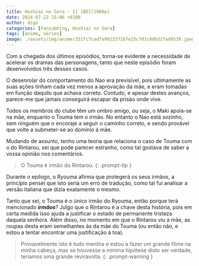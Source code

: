 ```yaml
---
title: Hoshiai no Sora - 11 [BD][1080p]
date: 2024-07-22 15:06 +0100
author: digo
categories: [Fansubbing, Hoshiai no Sora] 
tags: [anime, séries]
image: ./assets/img/anime/331fc7cad7a992337167e25c7d1c0db32fad9539.jpeg
---
```


Com a chegada dos últimos episódios, torna-se evidente a necessidade de acelerar os dramas das personagens, tanto que neste episódio foram desenvolvidos três desses casos.

O desenrolar do comportamento do Nao era previsível, pois ultimamente as suas ações tinham cada vez menos a aprovação da mãe, e eram tomadas em função daquilo que achava correto. Contudo, e apesar destes avanços, parece-me que jamais conseguirá escapar da prisão onde vive.

Todos os membros do clube têm um ombro amigo, ou seja, o Maki apoia-se na mãe, enquanto o Touma tem o irmão. No entanto o Nao está sozinho, sem ninguém que o encoraje a seguir o caminho correto, e sendo provável que volte a submeter-se ao domínio à mãe.

Mudando de assunto, tenho uma teoria que relaciona o caso de Touma com o do Rintarou, sei que pode parecer estranho, como tal gostava de saber a vossa opinião nos comentários.

> O Touma é irmão do Rintarou.
{: .prompt-tip }

Durante o epílogo, o Ryouma afirma que protegerá os seus irmãos, a princípio pensei que isto seria um erro de tradução, como tal fui analisar a versão italiana que dizia exatamente o mesmo.

Tanto que sei, o Touma é o único irmão do Ryouma, então porque terá mencionado ***irmãos***? Julgo que o Rintarou é a chave desta história, pois em certa medida isso ajuda a justificar o estado de permanente tristeza daquela senhora. Além disso, no momento em que o Rintarou viu a mãe, as roupas desta eram semelhantes às da mãe do Touma (ou então não, e estou a tentar encontrar uma justificação à toa).

> Provavelmente isto é tudo mentira e estou a fazer um grande filme na minha cabeça, mas se houvesse a mínima hipótese disto ser verdade, teríamos uma grande reviravolta.
{: .prompt-warning }
